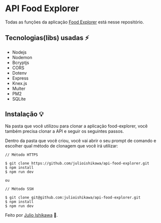 # API Food Explorer

Todas as funções da aplicação [Food Explorer](https://github.com/julioishikawa/food-explorer) está nesse repositório.

## Tecnologias(libs) usadas ⚡️

- Nodejs
- Nodemon
- Bcryptjs
- CORS
- Dotenv
- Express
- Knex.js
- Multer
- PM2
- SQLite

## Instalação 💡
Na pasta que você utilizou para clonar a aplicação food-explorer, você também precisa clonar a API e seguir os seguintes passos.

Dentro da pasta que você criou, você vai abrir o seu prompt de comando e escolher qual método de clonagem que você irá utilizar:
```
// Método HTTPS

$ git clone https://github.com/julioishikawa/api-food-explorer.git
$ npm install
$ npm run dev

ou

// Método SSH

$ git clone git@github.com:julioishikawa/api-food-explorer.git
$ npm install
$ npm run dev
```

Feito por [Julio Ishikawa](https://www.linkedin.com/in/julio-ishikawa) 👋.
